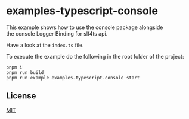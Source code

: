 # examples-typescript-console

This example shows how to use the console package alongside  
the console Logger Binding for slf4ts api.

Have a look at the `index.ts` file.

To execute the example do the following in the root folder of the project:

    pnpm i
    pnpm run build
    pnpm run example examples-typescript-console start

## License

[MIT](https://www.opensource.org/licenses/mit-license.php)
